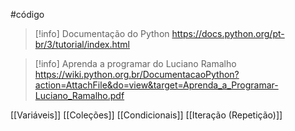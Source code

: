 #código


> [!info] Documentação do Python
> https://docs.python.org/pt-br/3/tutorial/index.html

> [!info] Aprenda a programar do Luciano Ramalho
> https://wiki.python.org.br/DocumentacaoPython?action=AttachFile&do=view&target=Aprenda_a_Programar-Luciano_Ramalho.pdf


[[Variáveis]]
[[Coleções]]
[[Condicionais]]
[[Iteração (Repetição)]]